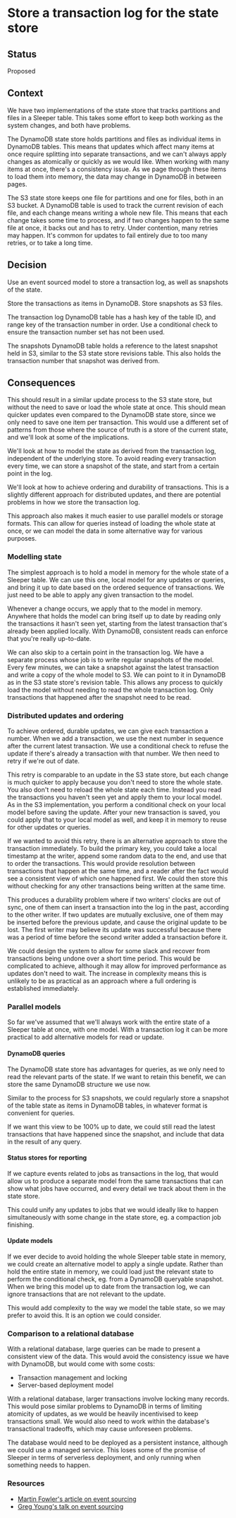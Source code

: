 # Store a transaction log for the state store

## Status

Proposed

## Context

We have two implementations of the state store that tracks partitions and files in a Sleeper table. This takes some
effort to keep both working as the system changes, and both have problems.

The DynamoDB state store holds partitions and files as individual items in DynamoDB tables. This means that updates
which affect many items at once require splitting into separate transactions, and we can't always apply changes as
atomically or quickly as we would like. When working with many items at once, there's a consistency issue. As we page
through these items to load them into memory, the data may change in DynamoDB in between pages.

The S3 state store keeps one file for partitions and one for files, both in an S3 bucket. A DynamoDB table is used to
track the current revision of each file, and each change means writing a whole new file. This means that each change
takes some time to process, and if two changes happen to the same file at once, it backs out and has to retry. Under
contention, many retries may happen. It's common for updates to fail entirely due to too many retries, or to take a long
time.

## Decision

Use an event sourced model to store a transaction log, as well as snapshots of the state.

Store the transactions as items in DynamoDB. Store snapshots as S3 files.

The transaction log DynamoDB table has a hash key of the table ID, and range key of the transaction number in order. Use
a conditional check to ensure the transaction number set has not been used.

The snapshots DynamoDB table holds a reference to the latest snapshot held in S3, similar to the S3 state store
revisions table. This also holds the transaction number that snapshot was derived from.

## Consequences

This should result in a similar update process to the S3 state store, but without the need to save or load the whole
state at once. This should mean quicker updates even compared to the DynamoDB state store, since we only need to save
one item per transaction. This would use a different set of patterns from those where the source of truth is a store of
the current state, and we'll look at some of the implications.

We'll look at how to model the state as derived from the transaction log, independent of the underlying store. To avoid
reading every transaction every time, we can store a snapshot of the state, and start from a certain point in the log.

We'll look at how to achieve ordering and durability of transactions. This is a slightly different approach for
distributed updates, and there are potential problems in how we store the transaction log.

This approach also makes it much easier to use parallel models or storage formats. This can allow for queries instead of
loading the whole state at once, or we can model the data in some alternative way for various purposes.

### Modelling state

The simplest approach is to hold a model in memory for the whole state of a Sleeper table. We can use this one, local
model for any updates or queries, and bring it up to date based on the ordered sequence of transactions. We just need to
be able to apply any given transaction to the model.

Whenever a change occurs, we apply that to the model in memory. Anywhere that holds the model can bring itself up to
date by reading only the transactions it hasn't seen yet, starting from the latest transaction that's already been
applied locally. With DynamoDB, consistent reads can enforce that you're really up-to-date.

We can also skip to a certain point in the transaction log. We have a separate process whose job is to write regular
snapshots of the model. Every few minutes, we can take a snapshot against the latest transaction and write a copy of the
whole model to S3. We can point to it in DynamoDB as in the S3 state store's revision table. This allows any process to
quickly load the model without needing to read the whole transaction log. Only transactions that happened after the
snapshot need to be read.

### Distributed updates and ordering

To achieve ordered, durable updates, we can give each transaction a number. When we add a transaction, we use the next
number in sequence after the current latest transaction. We use a conditional check to refuse the update if there's
already a transaction with that number. We then need to retry if we're out of date.

This retry is comparable to an update in the S3 state store, but each change is much quicker to apply because you don't
need to store the whole state. You also don't need to reload the whole state each time. Instead you read the
transactions you haven't seen yet and apply them to your local model. As in the S3 implementation, you perform a
conditional check on your local model before saving the update. After your new transaction is saved, you could apply
that to your local model as well, and keep it in memory to reuse for other updates or queries.

If we wanted to avoid this retry, there is an alternative approach to store the transaction immediately. To build the
primary key, you could take a local timestamp at the writer, append some random data to the end, and use that to order
the transactions. This would provide resolution between transactions that happen at the same time, and a reader after
the fact would see a consistent view of which one happened first. We could then store this without checking for any
other transactions being written at the same time.

This produces a durability problem where if two writers' clocks are out of sync, one of them can insert a transaction
into the log in the past, according to the other writer. If two updates are mutually exclusive, one of them may be
inserted before the previous update, and cause the original update to be lost. The first writer may believe its update
was successful because there was a period of time before the second writer added a transaction before it.

We could design the system to allow for some slack and recover from transactions being undone over a short time period.
This would be complicated to achieve, although it may allow for improved performance as updates don't need to wait. The
increase in complexity means this is unlikely to be as practical as an approach where a full ordering is established
immediately.

### Parallel models

So far we've assumed that we'll always work with the entire state of a Sleeper table at once, with one model. With a
transaction log it can be more practical to add alternative models for read or update.

#### DynamoDB queries

The DynamoDB state store has advantages for queries, as we only need to read the relevant parts of the state. If we
want to retain this benefit, we can store the same DynamoDB structure we use now.

Similar to the process for S3 snapshots, we could regularly store a snapshot of the table state as items in DynamoDB
tables, in whatever format is convenient for queries.

If we want this view to be 100% up to date, we could still read the latest transactions that have happened since the
snapshot, and include that data in the result of any query.

#### Status stores for reporting

If we capture events related to jobs as transactions in the log, that would allow us to produce a separate model from
the same transactions that can show what jobs have occurred, and every detail we track about them in the state store.

This could unify any updates to jobs that we would ideally like to happen simultaneously with some change in the state
store, eg. a compaction job finishing.

#### Update models

If we ever decide to avoid holding the whole Sleeper table state in memory, we could create an alternative model to
apply a single update. Rather than hold the entire state in memory, we could load just the relevant state to perform the
conditional check, eg. from a DynamoDB queryable snapshot. When we bring this model up to date from the transaction log,
we can ignore transactions that are not relevant to the update.

This would add complexity to the way we model the table state, so we may prefer to avoid this. It is an option we could
consider.

### Comparison to a relational database

With a relational database, large queries can be made to present a consistent view of the data. This would avoid the
consistency issue we have with DynamoDB, but would come with some costs:

- Transaction management and locking
- Server-based deployment model

With a relational database, larger transactions involve locking many records. This would pose similar problems to
DynamoDB in terms of limiting atomicity of updates, as we would be heavily incentivised to keep transactions small. We
would also need to work within the database's transactional tradeoffs, which may cause unforeseen problems.

The database would need to be deployed as a persistent instance, although we could use a managed service. This loses
some of the promise of Sleeper in terms of serverless deployment, and only running when something needs to happen.

### Resources

- [Martin Fowler's article on event sourcing](https://martinfowler.com/eaaDev/EventSourcing.html)
- [Greg Young's talk on event sourcing](https://www.youtube.com/watch?v=LDW0QWie21s)
